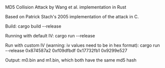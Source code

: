MD5 Collision Attack by Wang et al. implementation in Rust

Based on Patrick Stach's 2005 implementation of the attack in C.

Build:
cargo build --release

Running with default IV:
cargo run --release

Run with custom IV (warning: iv values need to be in hex format):
cargo run --release 0x874587a2 0xf09dfbdf 0x17732fb1 0x9299e527

Output:
m0.bin and m1.bin, which both have the same md5 hash
